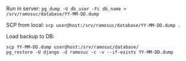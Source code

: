 Run in server:
`pg_dump -U db_user -Fc db_name > /srv/ramosuc/database/YY-MM-DD.dump`

SCP from local:
`scp user@host:/srv/ramosuc/database/YY-MM-DD.dump .`

Load backup to DB:
```
scp YY-MM-DD.dump user@host:/srv/ramosuc/database/
pg_restore -U django -d ramosuc -c -v --if-exists YY-MM-DD.dump
```

